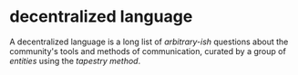 decentralized language
=====

A decentralized language is a long list of *arbitrary-ish* questions about the community's tools and methods of communication, curated by a group of *entities* using the *tapestry method*.
